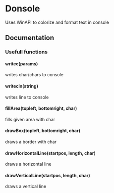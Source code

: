 # Donsole
Uses WinAPI to colorize and format text in console

## Documentation

### Usefull functions

#### writec(params)
writes char/chars to console

#### writecln(string)
writes line to console

#### fillArea(topleft, bottomright, char)
fills given area with char

#### drawBox(topleft, bottomright, char)
draws a border with char

#### drawHorizontalLine(startpos, length, char)
draws a horizontal line

#### drawVerticalLine(startpos, length, char)
draws a vertical line
